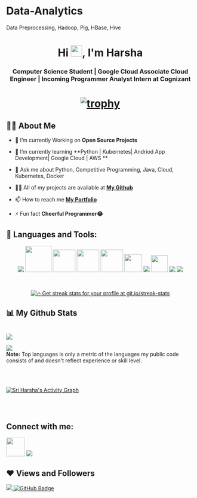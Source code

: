 # Data-Analytics
Data Preprocessing, Hadoop, Pig, HBase, Hive

<h1 align="center">Hi <img src="https://raw.githubusercontent.com/MartinHeinz/MartinHeinz/master/wave.gif" width="30px">, I'm Harsha</h1>
<h3 align="center"> Computer Science Student | Google Cloud Associate Cloud Engineer | Incoming Programmer Analyst Intern at Cognizant </h3>

<h1 align = "center">

[![trophy](https://github-profile-trophy.vercel.app/?username=Harsha199-ops&theme=onedark)](https://github.com/ryo-ma/github-profile-trophy)


</h1>

## 🙋‍♂️ About Me

- 🔭 I’m currently Working on **Open Source Projects**

- 🌱 I’m currently learning **Python | Kubernetes| Andriod App Development| Google Cloud | AWS **

- 💬 Ask me about Python, Competitive Programming, Java, Cloud, Kubernetes, Docker

- 👨‍💻 All of my projects are available at **[My Github](https://github.com/Harsha199-ops?tab=repositories)**

- 📫 How to reach me **[My Portfolio](https://harsha199-ops.github.io/)**

- ⚡ Fun fact **Cheerful Programmer😂**

## 🚀 Languages and Tools:

<p align="center"> 
    <a> <img src="https://img.icons8.com/color/48/000000/python--v2.png"/> </a> 
    <a> <img src="https://user-images.githubusercontent.com/72719513/147403020-3eae472d-e788-4844-bb58-120c32c27a26.png" width="70" height="70"/> </a> 
    <a> <img src="https://user-images.githubusercontent.com/72719513/147401957-2b318efa-1deb-4c58-ac30-00bca29b9483.png" width="60" height="60"/> </a> 
      <a> <img src="https://user-images.githubusercontent.com/72719513/147401993-5d0ebd5b-2554-4543-8d9a-69b1d328fb30.png" width="60" height="60"/> </a> 
    <a> <img src="https://user-images.githubusercontent.com/72719513/147402001-140f3057-b784-4fe6-8dbc-0798c1218b97.png" width="60" height="60"/> </a> 
    <a> <img src="https://img.icons8.com/windows/48/26e07f/node-js.png" width="48" height="48"/> </a> 
    <a> <img src="https://img.icons8.com/color/48/26e07f/css3.png"/> </a> 
    <a> <img src="https://img.icons8.com/color/144/26e07f/html-5--v1.png"  width="45" height="45"/> </a>   
    <a> <img src="https://img.icons8.com/color/48/26e07f/java-coffee-cup-logo--v1.png"/></a> 
    <a> <img src="https://img.icons8.com/color/48/000000/firebase.png"/></a>
     
</p>

<br/>

<p align="center">
    <a href="https://github.com/Harsha199-ops/github-readme-streak-stats">
        <img title="🔥 Get streak stats for your profile at git.io/streak-stats"  src="https://github-readme-streak-stats.herokuapp.com/?user=Harsha199-ops&theme=black-ice&hide_border=true&stroke=0000&background=060A0CD0"/>
    </a>
</p>

## 📊 My Github Stats

  <br/>
    <a href="https://github.com/Harsha199-ops/github-readme-stats"><img  src="https://github-readme-stats.vercel.app/api?username=Harsha199-ops&show_icons=true&count_private=true&theme=react&hide_border=true&bg_color=0D1117" /></a>

  <a href="https://github.com/Harsha199-ops/github-readme-stats"><img src="https://github-readme-stats.vercel.app/api/top-langs/?username=Harsha199-ops&langs_count=8&count_private=true&layout=compact&theme=react&hide_border=true&bg_color=0D1117" /></a>
  <br/>
  <b>Note:</b> Top languages is only a metric of the languages my public code consists of and doesn't reflect experience or skill level.


<br/>
<br/>

<a href="https://github.com/Harsha199-ops/github-readme-activity-graph"><img alt="Sri Harsha's Activity Graph" src="https://activity-graph.herokuapp.com/graph?username=Harsha199-ops&bg_color=0D1117&color=5BCDEC&line=5BCDEC&point=FFFFFF&hide_border=true" /></a>

<br/>
<br/>

## Connect with me:
<p align="left">

<a href = "mailto: harsharockz91@gmail.com"><img src="https://user-images.githubusercontent.com/72719513/147402836-63b483a3-1c70-4ee3-a1f1-edb4897b73cc.png" width="50" height="50"/></a>
<a href = "https://www.linkedin.com/in/sri-harsha-seelamneni-a02a33193/"><img src="https://img.icons8.com/color/50/000000/linkedin.png"/></a>

</p>

## ❤ Views and Followers
<a href="https://github.com/Harsha199-ops/github-profile-views-counter">
    <img src="https://komarev.com/ghpvc/?username=Harsha199-ops">
</a>
<a href="https://github.com/Harsha199-ops?tab=followers"><img src="https://img.shields.io/github/followers/Harsha199-ops?label=Followers&style=social" alt="GitHub Badge"></a>
